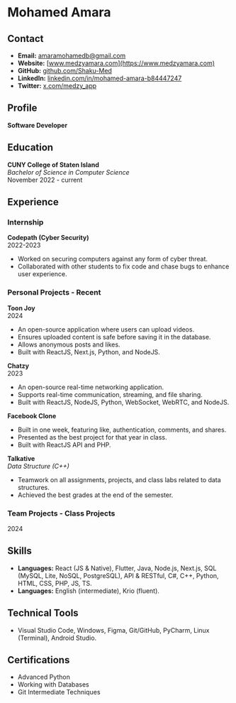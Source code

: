 # Mohamed Amara

## Contact
- **Email:** [amaramohamedb@gmail.com](mailto:amaramohamedb@gmail.com)
- **Website:** [www.medzyamara.com](https://www.medzyamara.com)
- **GitHub:** [github.com/Shaku-Med](https://github.com/Shaku-Med)
- **LinkedIn:** [linkedin.com/in/mohamed-amara-b84447247](https://www.linkedin.com/in/mohamed-amara-b84447247/)
- **Twitter:** [x.com/medzy_app](https://x.com/medzy_app)

## Profile
**Software Developer**

## Education
**CUNY College of Staten Island**  
_Bachelor of Science in Computer Science_  
November 2022 - current

## Experience

### Internship
**Codepath (Cyber Security)**  
2022-2023  
- Worked on securing computers against any form of cyber threat.
- Collaborated with other students to fix code and chase bugs to enhance user experience.

### Personal Projects - Recent

**Toon Joy**  
2024  
- An open-source application where users can upload videos.
- Ensures uploaded content is safe before saving it in the database.
- Allows anonymous posts and likes.
- Built with ReactJS, Next.js, Python, and NodeJS.

**Chatzy**  
2023  
- An open-source real-time networking application.
- Supports real-time communication, streaming, and file sharing.
- Built with ReactJS, NodeJS, Python, WebSocket, WebRTC, and NodeJS.

**Facebook Clone**  
- Built in one week, featuring like, authentication, comments, and shares.
- Presented as the best project for that year in class.
- Built with ReactJS API and PHP.

**Talkative**  
_Data Structure (C++)_  
- Teamwork on all assignments, projects, and class labs related to data structures.
- Achieved the best grades at the end of the semester.

### Team Projects - Class Projects
2024

## Skills
- **Languages:** React (JS & Native), Flutter, Java, Node.js, Next.js, SQL (MySQL, Lite, NoSQL, PostgreSQL), API & RESTful, C#, C++, Python, HTML, CSS, PHP, JS, TS.
- **Languages:** English (intermediate), Krio (fluent).

## Technical Tools
- Visual Studio Code, Windows, Figma, Git/GitHub, PyCharm, Linux (Terminal), Android Studio.

## Certifications
- Advanced Python
- Working with Databases
- Git Intermediate Techniques

